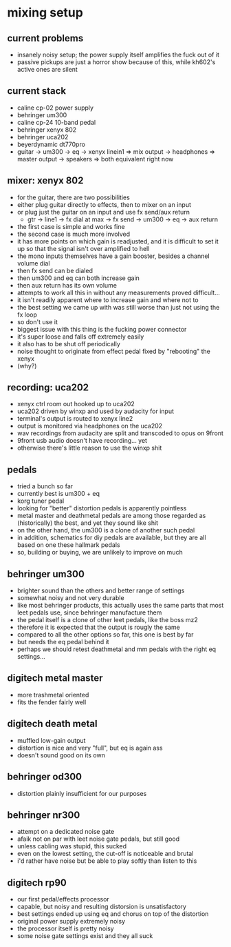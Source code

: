 # mixing setup

## current problems
- insanely noisy setup; the power supply itself amplifies the fuck out of it
- passive pickups are just a horror show because of this,
while kh602's active ones are silent

## current stack

- caline cp-02 power supply
- behringer um300
- caline cp-24 10-band pedal
- behringer xenyx 802
- behringer uca202
- beyerdynamic dt770pro
- guitar → um300 → eq → xenyx linein1
	⇒ mix output → headphones
	⇒ master output → speakers
	⇒ both equivalent right now


## mixer: xenyx 802

- for the guitar, there are two possibilities
- either plug guitar directly to effects, then to mixer on an input
- or plug just the guitar on an input and use fx send/aux return
	* gtr → line1 → fx dial at max → fx send → um300 → eq → aux return
- the first case is simple and works fine
- the second case is much more involved
- it has more points on which gain is readjusted,
and it is difficult to set it up so that the signal isn't over amplified to hell
- the mono inputs themselves have a gain booster, besides a channel volume dial
- then fx send can be dialed
- then um300 and eq can both increase gain
- then aux return has its own volume
- attempts to work all this in without any measurements proved difficult...
- it isn't readily apparent where to increase gain and where not to
- the best setting we came up with was still worse than just not using the fx loop
- so don't use it
- biggest issue with this thing is the fucking power connector
- it's super loose and falls off extremely easily
- it also has to be shut off periodically
- noise thought to originate from effect pedal fixed by "rebooting" the xenyx
- (why?)


## recording: uca202

- xenyx ctrl room out hooked up to uca202
- uca202 driven by winxp and used by audacity for input
- terminal's output is routed to xenyx line2
- output is monitored via headphones on the uca202
- wav recordings from audacity are split and transcoded to opus on 9front
- 9front usb audio doesn't have recording... yet
- otherwise there's little reason to use the winxp shit


## pedals

- tried a bunch so far
- currently best is um300 + eq
- korg tuner pedal
- looking for "better" distortion pedals is apparently pointless
- metal master and deathmetal pedals are among those regarded as (historically) the best,
and yet they sound like shit
- on the other hand, the um300 is a clone of another such pedal
- in addition, schematics for diy pedals are available,
but they are all based on one these hallmark pedals
- so, building or buying, we are unlikely to improve on much


## behringer um300

- brighter sound than the others and better range of settings
- somewhat noisy and not very durable
- like most behringer products,
this actually uses the same parts that most leet pedals use,
since behringer manufacture them
- the pedal itself is a clone of other leet pedals, like the boss mz2
- therefore it is expected that the output is rougly the same
- compared to all the other options so far, this one is best by far
- but needs the eq pedal behind it
- perhaps we should retest deathmetal and mm pedals with the right eq settings...


## digitech metal master

- more trashmetal oriented
- fits the fender fairly well


## digitech death metal

- muffled low-gain output
- distortion is nice and very "full", but eq is again ass
- doesn't sound good on its own


## behringer od300

- distortion plainly insufficient for our purposes


## behringer nr300

- attempt on a dedicated noise gate
- afaik not on par with leet noise gate pedals, but still good
- unless cabling was stupid, this sucked
- even on the lowest setting, the cut-off is noticeable and brutal
- i'd rather have noise but be able to play softly than listen to this


## digitech rp90

- our first pedal/effects processor
- capable, but noisy and resulting distorsion is unsatisfactory
- best settings ended up using eq and chorus on top of the distortion
- original power supply extremely noisy
- the processor itself is pretty noisy
- some noise gate settings exist and they all suck
